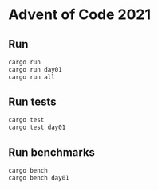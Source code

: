 # Advent of Code 2021

## Run

```sh
cargo run
cargo run day01
cargo run all
```

## Run tests

```sh
cargo test
cargo test day01
```

## Run benchmarks

```sh
cargo bench
cargo bench day01
```

